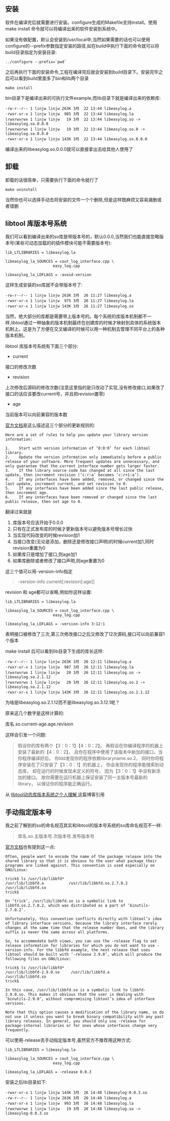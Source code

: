 ## 安装

软件在编译完后就需要进行安装。configure生成的Makefile支持install。使用make install 命令就可以将编译出来的软件安装到系统中。

如果没有做配置，默认会安装到/usr/local中,当然如果需要的话也可以使用configure的--prefix参数指定安装的路径,如在build中执行下面的命令就可以将build目录指定为安装目录:

```
../configure --prefix=`pwd`
```

之后再执行下面的安装命令,工程在编译完后就会安装到build目录下。安装完毕之后可以看到build里面多了bin和lib两个目录

```
make install
```

bin目录下是编译出来的可执行文件example,而lib目录下就是编译出来的依赖库:

```
-rw-r--r-- 1 linjw linjw 263K 3月  22 13:44 libeasylog.a
-rwxr-xr-x 1 linjw linjw  985 3月  22 13:44 libeasylog.la
lrwxrwxrwx 1 linjw linjw   19 3月  22 13:44 libeasylog.so -> libeasylog.so.0.0.0
lrwxrwxrwx 1 linjw linjw   19 3月  22 13:44 libeasylog.so.0 -> libeasylog.so.0.0.0
-rwxr-xr-x 1 linjw linjw 143K 3月  22 13:44 libeasylog.so.0.0.0
``` 

编译出来的libeasylog.so.0.0.0就可以直接拿出去给其他人使用了

## 卸载

卸载的话很简单，只需要执行下面的命令就行了

```
make uninstall
```

当然你也可以选择手动去将安装的文件一个个删除,但是这样既麻烦又容易漏删或者错删

## libtool 库版本号系统

我们可以看到编译出来的so库是带版本号的，默认0.0.0,当然我们也能直接忽略版本号(某些可动态加载的的插件模块可能不需要版本号):

```
lib_LTLIBRARIES = libeasylog.la

libeasylog_la_SOURCES = cout_log_interface.cpp \
					 easy_log.cpp 

libeasylog_la_LDFLAGS = -avoid-version
```

这样生成安装的so库就不会带版本号了:

```
-rw-r--r-- 1 linjw linjw 263K 3月  26 11:27 libeasylog.a
-rwxr-xr-x 1 linjw linjw  975 3月  26 11:27 libeasylog.la
-rwxr-xr-x 1 linjw linjw 143K 3月  26 11:27 libeasylog.so
```

当然，绝大部分的库都是需要带上版本号的。每个系统的库版本机制都不一样,libtool通过一种抽象的版本机制最终在创建库的时候才映射到具体的系统版本机制上。这是为了方便在交叉编译的时候可以用一种机制去管理不同平台上的各种版本机制。

libtool 库版本号系统有下面三个部分:

- current

接口的修改次数

- revision

上次修改后源码的修改次数(注意这里指的是只改动了实现,没有修改接口,如果改了接口的话应该要改current号，并且把revision置零)

- age

当前版本可以向前兼容的版本数

[官方文档](http://www.gnu.org/software/libtool/manual/libtool.html#Updating-version-info)是这么描述这三个部分的更新规则的:

```
Here are a set of rules to help you update your library version information:

1.    Start with version information of ‘0:0:0’ for each libtool library.
2.    Update the version information only immediately before a public release of your software. More frequent updates are unnecessary, and only guarantee that the current interface number gets larger faster.
3.    If the library source code has changed at all since the last update, then increment revision (‘c:r:a’ becomes ‘c:r+1:a’).
4.    If any interfaces have been added, removed, or changed since the last update, increment current, and set revision to 0.
5.    If any interfaces have been added since the last public release, then increment age.
6.    If any interfaces have been removed or changed since the last public release, then set age to 0. 
```

翻译过来就是

1. 库版本号应该开始于0.0.0
2. 只有在正式发布库的时候才更新版本号以避免版本号增长过快
3. 当实现代码改变的时候revision加1
4. 当接口改变(无论是添加，删除还是修改接口声明)的时候current加1,同时revision重置为0
5. 如果库只是增加了接口,则age加1
6. 如果库删除或者修改了接口声明,则age重置为0

这三个值可以用-version-info指定

> -version-info current[:revision[:age]] 

revision 和 age都可以省略,例如你这样设置:

```
lib_LTLIBRARIES = libeasylog.la

libeasylog_la_SOURCES = cout_log_interface.cpp \
					 easy_log.cpp 

libeasylog_la_LDFLAGS = -version-info 3:12:1

```

表明接口被修改了三次,第三次修改接口之后又修改了12次源码,接口可以向前兼容1个版本

make install 后可以看到lib目录下生成的库长这样:

```
-rw-r--r-- 1 linjw linjw 263K 3月  26 12:11 libeasylog.a
-rwxr-xr-x 1 linjw linjw  987 3月  26 12:11 libeasylog.la
lrwxrwxrwx 1 linjw linjw   20 3月  26 12:11 libeasylog.so -> libeasylog.so.2.1.12
lrwxrwxrwx 1 linjw linjw   20 3月  26 12:11 libeasylog.so.2 -> libeasylog.so.2.1.12
-rwxr-xr-x 1 linjw linjw 143K 3月  26 12:11 libeasylog.so.2.1.12
```

为啥是libeasylog.so.2.1.12而不是libeasylog.so.3.12.1呢？

原来这几个数字是这样计算的:

库名.so.current-age.age.revision

这样会引发一个问题:

> 假设你的库有两个【3：0：1】【4：0：2】。 再假设在你编译程序的机器上安装了最新的【4：0：2】， 且你在程序中使用了该版本中新加的接口。当你程序编译好后， 你ldd发现你的程序依赖libraryname.so.2， 同时你将程序安装在了只安装了【3：0：1】的机器上， 你会发现你的程序能搜索到动态库， 却在运行的时候发现未定义的符号， 因为【3：0：1】中没有新添加的接口。 故你需要在运行机器上保证安装了同一主版本号最新的library， 以保证你的程序能正确运行。

从 [libtool动态库版本系统之个人理解 ](http://blog.csdn.net/zlyong0018/article/details/16846325) 这篇博客引用

## 手动指定版本号

我之前了解到的so的命名规范其实和libtool的版本号系统的so库命名规范不一样:

> 库名.so.主版本号.次版本号.发布版本号

[官方文档](http://www.gnu.org/software/libtool/manual/libtool.html#Release-numbers)也有提到这一点:


```
Often, people want to encode the name of the package release into the shared library so that it is obvious to the user what package their programs are linked against. This convention is used especially on GNU/Linux:

trick$ ls /usr/lib/libbfd*
/usr/lib/libbfd.a           /usr/lib/libbfd.so.2.7.0.2
/usr/lib/libbfd.so
trick$

On ‘trick’, /usr/lib/libbfd.so is a symbolic link to libbfd.so.2.7.0.2, which was distributed as a part of ‘binutils-2.7.0.2’.

Unfortunately, this convention conflicts directly with libtool’s idea of library interface versions, because the library interface rarely changes at the same time that the release number does, and the library suffix is never the same across all platforms.

So, to accommodate both views, you can use the -release flag to set release information for libraries for which you do not want to use -version-info. For the libbfd example, the next release that uses libtool should be built with ‘-release 2.9.0’, which will produce the following files on GNU/Linux:

trick$ ls /usr/lib/libbfd*
/usr/lib/libbfd-2.9.0.so     /usr/lib/libbfd.a
/usr/lib/libbfd.so
trick$

In this case, /usr/lib/libbfd.so is a symbolic link to libbfd-2.9.0.so. This makes it obvious that the user is dealing with ‘binutils-2.9.0’, without compromising libtool’s idea of interface versions.

Note that this option causes a modification of the library name, so do not use it unless you want to break binary compatibility with any past library releases. In general, you should only use -release for package-internal libraries or for ones whose interfaces change very frequently. 
```

可以使用-release去手动指定版本号,虽然官方不推荐用这种方式:

```
lib_LTLIBRARIES = libeasylog.la

libeasylog_la_SOURCES = cout_log_interface.cpp \
					 easy_log.cpp 

libeasylog_la_LDFLAGS = -release 0.0.3
```

安装之后lib目录如下:

```
-rwxr-xr-x 1 linjw linjw 143K 3月  26 14:48 libeasylog-0.0.3.so
-rw-r--r-- 1 linjw linjw 263K 3月  26 14:48 libeasylog.a
-rwxr-xr-x 1 linjw linjw  993 3月  26 14:48 libeasylog.la
lrwxrwxrwx 1 linjw linjw   19 3月  26 14:48 libeasylog.so -> libeasylog-0.0.3.so
```
